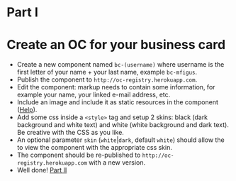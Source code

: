 Part I
======

# Create an OC for your business card

* Create a new component named `bc-(username)` where username is the first letter of your name + your last name, example `bc-mfigus`.
* Publish the component to `http://oc-registry.herokuapp.com`.
* Edit the component: markup needs to contain some information, for example your name, your linked e-mail address, etc.
* Include an image and include it as static resources in the component  ([Help](https://github.com/opentable/oc/blob/master/docs/advanced-operations.md#add-static-resource-to-the-component)).
* Add some css inside a `<style>` tag and setup 2 skins: black (dark background and white text) and white (white background and dark text). Be creative with the CSS as you like.
* An optional parameter `skin` (`white`|`dark`, default `white`) should allow the to view the component with the appropriate css skin.
* The component should be re-published to `http://oc-registry.herokuapp.com` with a new version.
* Well done! [Part II](2.md)
